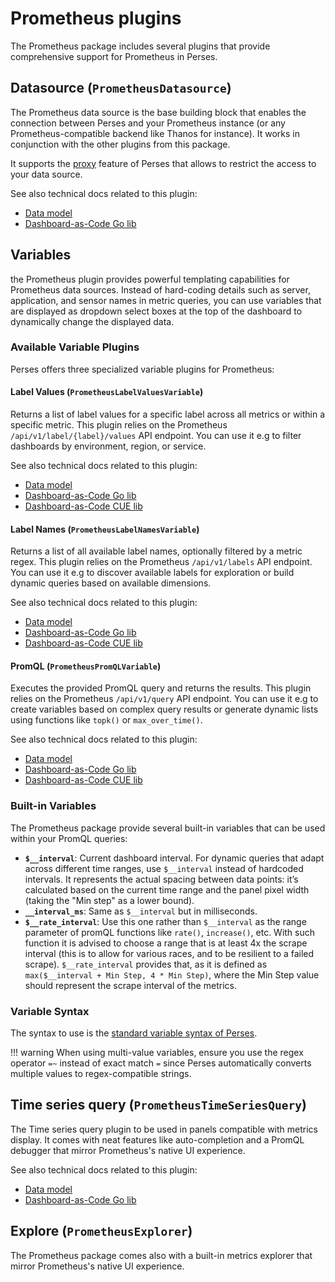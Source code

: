# Prometheus plugins

The Prometheus package includes several plugins that provide comprehensive support for Prometheus in Perses.

## Datasource (`PrometheusDatasource`)

The Prometheus data source is the base building block that enables the connection between Perses and your Prometheus instance (or any Prometheus-compatible backend like Thanos for instance). It works in conjunction with the other plugins from this package.

It supports the [proxy](https://perses.dev/perses/docs/concepts/proxy/) feature of Perses that allows to restrict the access to your data source.

See also technical docs related to this plugin:

- [Data model](./model.md#prometheusdatasource)
- [Dashboard-as-Code Go lib](./go-sdk/datasource.md)

## Variables

the Prometheus plugin provides powerful templating capabilities for Prometheus data sources. Instead of hard-coding details such as server, application, and sensor names in metric queries, you can use variables that are displayed as dropdown select boxes at the top of the dashboard to dynamically change the displayed data.

### Available Variable Plugins

Perses offers three specialized variable plugins for Prometheus:

#### Label Values (`PrometheusLabelValuesVariable`)

Returns a list of label values for a specific label across all metrics or within a specific metric. This plugin relies on the Prometheus `/api/v1/label/{label}/values` API endpoint. You can use it e.g to filter dashboards by environment, region, or service.

See also technical docs related to this plugin:

- [Data model](./model.md#prometheuslabelvaluesvariable)
- [Dashboard-as-Code Go lib](./go-sdk/variable/label-values.md)
- [Dashboard-as-Code CUE lib](./cue-sdk/variable/label-values.md)

#### Label Names (`PrometheusLabelNamesVariable`)

Returns a list of all available label names, optionally filtered by a metric regex. This plugin relies on the Prometheus `/api/v1/labels` API endpoint. You can use it e.g to discover available labels for exploration or build dynamic queries based on available dimensions.

See also technical docs related to this plugin:

- [Data model](./model.md#prometheuslabelnamesvariable)
- [Dashboard-as-Code Go lib](./go-sdk/variable/label-names.md)
- [Dashboard-as-Code CUE lib](./cue-sdk/variable/label-names.md)

#### PromQL (`PrometheusPromQLVariable`)

Executes the provided PromQL query and returns the results. This plugin relies on the Prometheus `/api/v1/query` API endpoint. You can use it e.g to create variables based on complex query results or generate dynamic lists using functions like `topk()` or `max_over_time()`.

See also technical docs related to this plugin:

- [Data model](./model.md#prometheuspromqlvariable)
- [Dashboard-as-Code Go lib](./go-sdk/variable/promql.md)
- [Dashboard-as-Code CUE lib](./cue-sdk/variable/promql.md)

### Built-in Variables

The Prometheus package provide several built-in variables that can be used within your PromQL queries:

- **`$__interval`**: Current dashboard interval. For dynamic queries that adapt across different time ranges, use `$__interval` instead of hardcoded intervals. It represents the actual spacing between data points: it’s calculated based on the current time range and the panel pixel width (taking the "Min step" as a lower bound).
- **`__interval_ms`**: Same as `$__interval` but in milliseconds.
- **`$__rate_interval`**: Use this one rather than `$__interval` as the range parameter of promQL functions like `rate()`, `increase()`, etc. With such function it is advised to choose a range that is at least 4x the scrape interval (this is to allow for various races, and to be resilient to a failed scrape). `$__rate_interval` provides that, as it is defined as `max($__interval + Min Step, 4 * Min Step)`, where the Min Step value should represent the scrape interval of the metrics.

### Variable Syntax

The syntax to use is the [standard variable syntax of Perses](https://perses.dev/perses/docs/concepts/variable/#using-variables).

!!! warning
When using multi-value variables, ensure you use the regex operator `=~` instead of exact match `=` since Perses automatically converts multiple values to regex-compatible strings.

## Time series query (`PrometheusTimeSeriesQuery`)

The Time series query plugin to be used in panels compatible with metrics display. It comes with neat features like auto-completion and a PromQL debugger that mirror Prometheus's native UI experience.

See also technical docs related to this plugin:
- [Data model](./model.md#prometheustimeseriesquery)
- [Dashboard-as-Code Go lib](./go-sdk/query.md)

## Explore (`PrometheusExplorer`)

The Prometheus package comes also with a built-in metrics explorer that mirror Prometheus's native UI experience.
